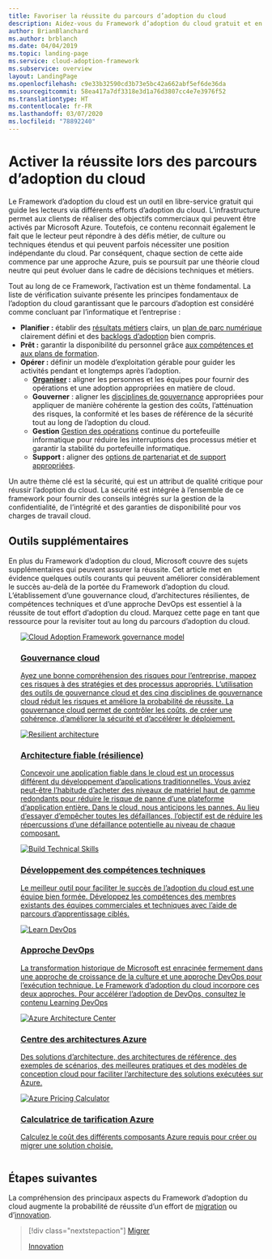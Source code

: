 ```yaml
---
title: Favoriser la réussite du parcours d’adoption du cloud
description: Aidez-vous du Framework d’adoption du cloud gratuit et en libre-service et d’autres outils pour prendre des décisions d’adoption du cloud qui assureront la réussite de vos clients.
author: BrianBlanchard
ms.author: brblanch
ms.date: 04/04/2019
ms.topic: landing-page
ms.service: cloud-adoption-framework
ms.subservice: overview
layout: LandingPage
ms.openlocfilehash: c9e33b32590cd3b73e5bc42a662abf5ef6de36da
ms.sourcegitcommit: 58ea417a7df3318e3d1a76d3807cc4e7e3976f52
ms.translationtype: HT
ms.contentlocale: fr-FR
ms.lasthandoff: 03/07/2020
ms.locfileid: "78892240"
---
```

# <a name="enable-success-during-a-cloud-adoption-journey"></a>Activer la réussite lors des parcours d’adoption du cloud

Le Framework d’adoption du cloud est un outil en libre-service gratuit qui guide les lecteurs via différents efforts d’adoption du cloud. L’infrastructure permet aux clients de réaliser des objectifs commerciaux qui peuvent être activés par Microsoft Azure. Toutefois, ce contenu reconnait également le fait que le lecteur peut répondre à des défis métier, de culture ou techniques étendus et qui peuvent parfois nécessiter une position indépendante du cloud. Par conséquent, chaque section de cette aide commence par une approche Azure, puis se poursuit par une théorie cloud neutre qui peut évoluer dans le cadre de décisions techniques et métiers.

Tout au long de ce Framework, l’activation est un thème fondamental. La liste de vérification suivante présente les principes fondamentaux de l’adoption du cloud garantissant que le parcours d’adoption est considéré comme concluant par l’informatique et l’entreprise :

- **Planifier :** établir des [résultats métiers](../strategy/business-outcomes/index.md) clairs, un [plan de parc numérique](../digital-estate/index.md) clairement défini et des [backlogs d’adoption](../migrate/migration-considerations/prerequisites/migration-backlog-review.md) bien compris.
- **Prêt :** garantir la disponibilité du personnel grâce [aux compétences et aux plans de formation](../ready/suggested-skills.md).
- **Opérer :** définir un modèle d’exploitation gérable pour guider les activités pendant et longtemps après l’adoption.
  - **[Organiser](../organize/index.md) :** aligner les personnes et les équipes pour fournir des opérations et une adoption appropriées en matière de cloud.
  - **Gouverner** : aligner les [disciplines de gouvernance](../govern/index.md) appropriées pour appliquer de manière cohérente la gestion des coûts, l’atténuation des risques, la conformité et les bases de référence de la sécurité tout au long de l’adoption du cloud.
  - **Gestion** [Gestion des opérations](../manage/index.md) continue du portefeuille informatique pour réduire les interruptions des processus métier et garantir la stabilité du portefeuille informatique.
  - **Support :** aligner des [options de partenariat et de support appropriées](../migrate/migration-considerations/assess/partnership-options.md).

Un autre thème clé est la sécurité, qui est un attribut de qualité critique pour réussir l’adoption du cloud. La sécurité est intégrée à l’ensemble de ce framework pour fournir des conseils intégrés sur la gestion de la confidentialité, de l’intégrité et des garanties de disponibilité pour vos charges de travail cloud. 

## <a name="additional-tools"></a>Outils supplémentaires

En plus du Framework d’adoption du cloud, Microsoft couvre des sujets supplémentaires qui peuvent assurer la réussite. Cet article met en évidence quelques outils courants qui peuvent améliorer considérablement le succès au-delà de la portée du Framework d’adoption du cloud. L’établissement d’une gouvernance cloud, d’architectures résilientes, de compétences techniques et d’une approche DevOps est essentiel à la réussite de tout effort d’adoption du cloud. Marquez cette page en tant que ressource pour la revisiter tout au long du parcours d’adoption du cloud.

<!-- markdownlint-disable MD033 -->

<ul class="panelContent cardsH">
<li style="display: flex; flex-direction: column;">
    <a href="../govern/guides/index.md" style="display: flex; flex-direction: column; flex: 1 0 auto;">
        <div class="cardSize" style="flex: 1 0 auto; display: flex;">
            <div class="cardPadding" style="display: flex;">
                <div class="card">
                    <div class="cardImageOuter">
                        <div class="cardImage bgdAccent1">
                            <img alt="Cloud Adoption Framework governance model" src="../_images/operational-transformation-govern-highres.png" data-linktype="external" />
                        </div>
                    </div>
                    <div class="cardText">
                        <h3>Gouvernance cloud</h3>
                        <p>Ayez une bonne compréhension des risques pour l’entreprise, mappez ces risques à des stratégies et des processus appropriés. L’utilisation des outils de gouvernance cloud et des cinq disciplines de gouvernance cloud réduit les risques et améliore la probabilité de réussite. La gouvernance cloud permet de contrôler les coûts, de créer une cohérence, d’améliorer la sécurité et d’accélérer le déploiement.</p>
                    </div>
                </div>
            </div>
        </div>
    </a>
</li>
<li style="display: flex; flex-direction: column;">
    <a href="https://docs.microsoft.com/azure/architecture/framework/resiliency/overview" style="display: flex; flex-direction: column; flex: 1 0 auto;">
        <div class="cardSize" style="flex: 1 0 auto; display: flex;">
            <div class="cardPadding" style="display: flex;">
                <div class="card">
                    <div class="cardImageOuter">
                        <div class="cardImage bgdAccent1">
                            <img alt="Resilient architecture" src="https://docs.microsoft.com/azure/architecture/resiliency/images/redundancy.svg" data-linktype="external" />
                        </div>
                    </div>
                    <div class="cardText">
                        <h3>Architecture fiable (résilience)</h3>
                        <p>Concevoir une application fiable dans le cloud est un processus différent du développement d’applications traditionnelles. Vous aviez peut-être l’habitude d’acheter des niveaux de matériel haut de gamme redondants pour réduire le risque de panne d’une plateforme d’application entière. Dans le cloud, nous anticipons les pannes. Au lieu d’essayer d’empêcher toutes les défaillances, l’objectif est de réduire les répercussions d’une défaillance potentielle au niveau de chaque composant.</p>
                    </div>
                </div>
            </div>
        </div>
    </a>
</li>
<li style="display: flex; flex-direction: column;">
    <a href="../ready/suggested-skills.md" style="display: flex; flex-direction: column; flex: 1 0 auto;">
        <div class="cardSize" style="flex: 1 0 auto; display: flex;">
            <div class="cardPadding" style="display: flex;">
                <div class="card">
                    <div class="cardImageOuter">
                        <div class="cardImage bgdAccent1">
                            <img alt="Build Technical Skills" src="https://docs.microsoft.com/media/learn/Product/Learn/learningpath_graphic.svg" data-linktype="external" />
                        </div>
                    </div>
                    <div class="cardText">
                        <h3>Développement des compétences techniques</h3>
                        <p>Le meilleur outil pour faciliter le succès de l’adoption du cloud est une équipe bien formée. Développez les compétences des membres existants des équipes commerciales et techniques avec l’aide de parcours d’apprentissage ciblés.</p>
                    </div>
                </div>
            </div>
        </div>
    </a>
</li>
<li style="display: flex; flex-direction: column;">
    <a href="https://docs.microsoft.com/azure/devops/learn/" style="display: flex; flex-direction: column; flex: 1 0 auto;">
        <div class="cardSize" style="flex: 1 0 auto; display: flex;">
            <div class="cardPadding" style="display: flex;">
                <div class="card">
                    <div class="cardImageOuter">
                        <div class="cardImage bgdAccent1">
                            <img alt="Learn DevOps" src="https://docs.microsoft.com/azure/devops/learn/_img/learn-devops.svg" data-linktype="external" />
                        </div>
                    </div>
                    <div class="cardText">
                        <h3>Approche DevOps</h3>
                        <p>La transformation historique de Microsoft est enracinée fermement dans une approche de croissance de la culture et une approche DevOps pour l’exécution technique. Le Framework d’adoption du cloud incorpore ces deux approches. Pour accélérer l’adoption de DevOps, consultez le contenu Learning DevOps</p>
                    </div>
                </div>
            </div>
        </div>
    </a>
</li>
<li style="display: flex; flex-direction: column;">
    <a href="https://docs.microsoft.com/azure/architecture/" style="display: flex; flex-direction: column; flex: 1 0 auto;">
        <div class="cardSize" style="flex: 1 0 auto; display: flex;">
            <div class="cardPadding" style="display: flex;">
                <div class="card">
                    <div class="cardImageOuter">
                        <div class="cardImage bgdAccent1">
                            <img alt="Azure Architecture Center" src="https://docs.microsoft.com/azure/architecture/example-scenario/data/media/architecture-data-warehouse.png" data-linktype="external" />
                        </div>
                    </div>
                    <div class="cardText">
                        <h3>Centre des architectures Azure</h3>
                        <p>Des solutions d’architecture, des architectures de référence, des exemples de scénarios, des meilleures pratiques et des modèles de conception cloud pour faciliter l’architecture des solutions exécutées sur Azure.</p>
                    </div>
                </div>
            </div>
        </div>
    </a>
</li>
<li style="display: flex; flex-direction: column;">
    <a href="https://azure.microsoft.com/pricing/calculator/" style="display: flex; flex-direction: column; flex: 1 0 auto;">
        <div class="cardSize" style="flex: 1 0 auto; display: flex;">
            <div class="cardPadding" style="display: flex;">
                <div class="card">
                    <div class="cardImageOuter">
                        <div class="cardImage bgdAccent1">
                            <img alt="Azure Pricing Calculator" src="../_images/calculator-preview.png" data-linktype="external" />
                        </div>
                    </div>
                    <div class="cardText">
                        <h3>Calculatrice de tarification Azure</h3>
                        <p>Calculez le coût des différents composants Azure requis pour créer ou migrer une solution choisie.</p>
                    </div>
                </div>
            </div>
        </div>
    </a>
</li>
</ul>

<!-- markdownlint-enable MD033 -->

## <a name="next-steps"></a>Étapes suivantes

La compréhension des principaux aspects du Framework d’adoption du cloud augmente la probabilité de réussite d’un effort de [migration](./migrate.md) ou d’[innovation](./innovate.md).

> [!div class="nextstepaction"]
> [Migrer](./migrate.md)
>
> [Innovation](./innovate.md)
